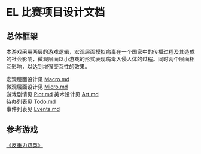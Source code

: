 # EL 比赛项目设计文档

## 总体框架

本游戏采用两层的游戏逻辑，宏观层面模拟病毒在一个国家中的传播过程及其造成的社会影响，微观层面以小游戏的形式表现病毒入侵人体的过程。同时两个层面相互影响，以达到增强交互性的效果。

宏观层面设计见 [Macro.md](Macro.md)  
微观层面设计见 [Micro.md](Micro.md)  
游戏剧情见 [Plot.md](Plot.md)
美术设计见 [Art.md](Art.md)  
待办列表见 [Todo.md](Todo.md)  
事件列表见 [Events.md](Events.md)

## 参考游戏

[《反重力双英》](http://www.4399.com/flash/44052_1.htm)
